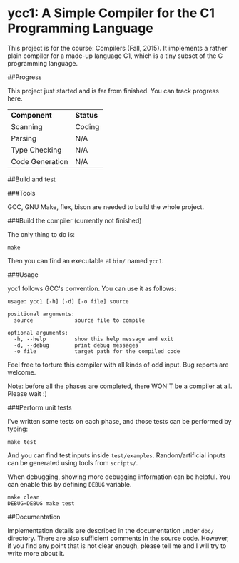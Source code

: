 ycc1: A Simple Compiler for the C1 Programming Language
=====

This project is for the course: Compilers (Fall, 2015). It implements
a rather plain compiler for a made-up language C1, which is a tiny
subset of the C programming language.

##Progress

This project just started and is far from finished. You can track
progress here.

<table>
<tr><td><b>Component</b></td><td><b>Status</b></td></tr>
<tr><td>Scanning</td><td>Coding</td></tr>
<tr><td>Parsing</td><td>N/A</td></tr>
<tr><td>Type Checking</td><td>N/A</td></tr>
<tr><td>Code Generation</td><td>N/A</td></tr>
</table>

##Build and test

###Tools

GCC, GNU Make, flex, bison are needed to build the whole project.

###Build the compiler (currently not finished)

The only thing to do is:

    make

Then you can find an executable at `bin/` named `ycc1`.

###Usage

ycc1 follows GCC's convention. You can use it as follows:

```
usage: ycc1 [-h] [-d] [-o file] source

positional arguments:
  source             source file to compile

optional arguments:
  -h, --help         show this help message and exit
  -d, --debug        print debug messages
  -o file            target path for the compiled code
```

Feel free to torture this compiler with all kinds of odd input. Bug
reports are welcome.

Note: before all the phases are completed, there WON'T be a compiler
at all. Please wait :)

###Perform unit tests

I've written some tests on each phase, and those tests can be
performed by typing:

    make test

And you can find test inputs inside `test/examples`. Random/artificial
inputs can be generated using tools from `scripts/`.

When debugging, showing more debugging information can be helpful. You
can enable this by defining `DEBUG` variable.

    make clean
    DEBUG=DEBUG make test

##Documentation

Implementation details are described in the documentation under `doc/`
directory. There are also sufficient comments in the source
code. However, if you find any point that is not clear enough, please
tell me and I will try to write more about it.
